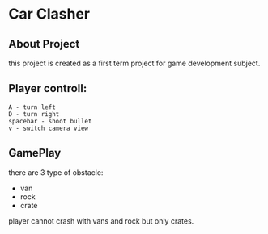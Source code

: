 # Car Clasher

## About Project
this project is created as a first term project for game development subject.
## Player controll:
    A - turn left
    D - turn right
    spacebar - shoot bullet
    v - switch camera view

## GamePlay
there are 3 type of obstacle:
- van
- rock
- crate
 
player cannot crash with vans and rock but only crates. 



